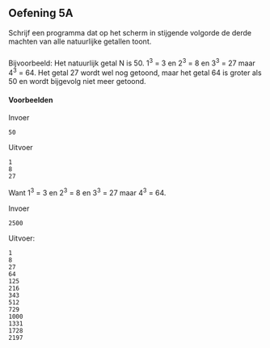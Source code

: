## Oefening 5A
Schrijf een programma dat op het scherm in stijgende volgorde de derde machten van alle natuurlijke getallen toont.

###
Bijvoorbeeld:
Het natuurlijk getal N is 50.
1<sup>3</sup> = 3 en 2<sup>3</sup> = 8 en 3<sup>3</sup> = 27 maar 4<sup>3</sup> = 64. 
Het getal 27 wordt wel nog getoond, maar het getal 64 is groter als 50 en wordt bijgevolg niet meer getoond.

#### Voorbeelden

Invoer 
```
50
```
Uitvoer
```
1
8
27
```

Want 1<sup>3</sup> = 3 en 2<sup>3</sup> = 8 en 3<sup>3</sup> = 27 maar 4<sup>3</sup> = 64.
 

Invoer 
```
2500
```

Uitvoer:
```
1
8
27
64
125
216
343
512
729
1000
1331
1728
2197
```



